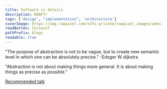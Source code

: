```yaml
---
title: Software is details
description: DRAFT!
tags: ['design', "implementation", 'architecture']
coverImage: https://img.rawpixel.com/s3fs-private/rawpixel_images/website_content/pd250-pdgekko00013-image_4.jpg?w=800&dpr=1&fit=default&crop=default&q=65&vib=3&con=3&usm=15&bg=F4F4F3&ixlib=js-2.2.1&s=cd227b0c311c2041c5789d72aae87b24
readButton: Curious?
pathPrefix: blogs
readable: true
---
```



"The purpose of abstraction is not to be vague, but to create  new semantic level in which one can be absolutely precise."
-Edsger W dijkstra

"Abstraction is not about making things more general. It is about making things as precise as possible."

[Recommended talk](https://www.youtube.com/watch?v=kX0prJklhUE)